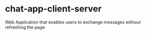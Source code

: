 # chat-app-client-server
Web Application that enables users to exchange messages without refreshing the page
